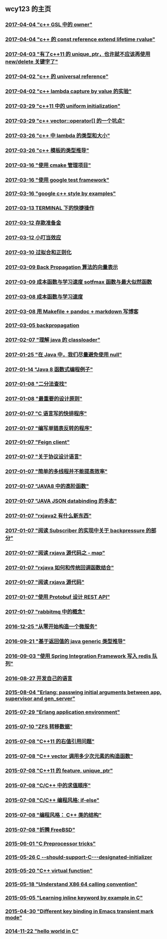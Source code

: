 ## wcy123 的主页 
<h3><a href="blog/2017-04-04-c---GSL-中的-owner.html">2017-04-04 "c++ GSL 中的 owner"</a></h3>
<h3><a href="blog/2017-04-04-c---的-const-reference-extend-lifetime-rvalue.html">2017-04-04 "c++ 的 const reference extend lifetime rvalue"</a></h3>
<h3><a href="blog/2017-04-03-有了c-----的-unique-ptr，也许就不应该再使用-new-delete-关键字了.html">2017-04-03 "有了c++11 的 unique_ptr，也许就不应该再使用 new/delete 关键字了"</a></h3>
<h3><a href="blog/2017-04-02-c---的-universal-reference.html">2017-04-02 "c++ 的 universal reference"</a></h3>
<h3><a href="blog/2017-04-02-c---lambda-capture-by-value-的实验.html">2017-04-02 "c++ lambda capture by value 的实验"</a></h3>
<h3><a href="blog/2017-03-29-c-----中的-uniform-initialization.html">2017-03-29 "c++11 中的 uniform initialization"</a></h3>
<h3><a href="blog/2017-03-29-c---vector--operator---的一个坑点.html">2017-03-29 "c++ vector::operator[] 的一个坑点"</a></h3>
<h3><a href="blog/2017-03-26-c---中-lambda-的类型和大小.html">2017-03-26 "c++ 中 lambda 的类型和大小"</a></h3>
<h3><a href="blog/2017-03-26-c---模板的类型推导.html">2017-03-26 "c++ 模板的类型推导"</a></h3>
<h3><a href="blog/2017-03-16-使用--cmake-管理项目.html">2017-03-16 "使用  cmake 管理项目"</a></h3>
<h3><a href="blog/2017-03-16-使用-google-test-framework.html">2017-03-16 "使用 google test framework"</a></h3>
<h3><a href="blog/2017-03-16-google-c---style-by-examples.html">2017-03-16 "google c++ style by examples"</a></h3>
<h3><a href="blog/2017-03-13-TERMINAL-下的快捷操作.html">2017-03-13 TERMINAL 下的快捷操作</a></h3>
<h3><a href="blog/2017-03-12-存款准备金.html">2017-03-12 存款准备金</a></h3>
<h3><a href="blog/2017-03-12-小叮当效应.html">2017-03-12 小叮当效应</a></h3>
<h3><a href="blog/2017-03-10-过拟合和正则化.html">2017-03-10 过拟合和正则化</a></h3>
<h3><a href="blog/2017-03-09-Back-Propagation-算法的向量表示.html">2017-03-09 Back Propagation 算法的向量表示</a></h3>
<h3><a href="blog/2017-03-09-成本函数和学习速度2.html">2017-03-09 成本函数与学习速度 sotfmax 函数与最大似然函数</a></h3>
<h3><a href="blog/2017-03-08-cros-entroy-成本函数.html">2017-03-08 成本函数与学习速度</a></h3>
<h3><a href="blog/2017-03-08-用-markdown-写笔记.html">2017-03-08 用 Makefile + pandoc + markdown 写博客</a></h3>
<h3><a href="blog/2017-03-05-backpropagation.html">2017-03-05 backpropagation</a></h3>
<h3><a href="blog/2017-02-07-理解-java-的-classloader.html">2017-02-07 "理解 java 的 classloader"</a></h3>
<h3><a href="blog/2017-01-25-在-Java-中，我们尽量避免使用-null.html">2017-01-25 "在 Java 中，我们尽量避免使用 null"</a></h3>
<h3><a href="blog/2017-01-14-Java---函数式编程例子.html">2017-01-14 "Java 8 函数式编程例子"</a></h3>
<h3><a href="blog/2017-01-08-二分法查找.html">2017-01-08 "二分法查找"</a></h3>
<h3><a href="blog/2017-01-08-最重要的设计原则.html">2017-01-08 "最重要的设计原则"</a></h3>
<h3><a href="blog/2017-01-07-C-语言写的快排程序.html">2017-01-07 "C 语言写的快排程序"</a></h3>
<h3><a href="blog/2017-01-07-编写单链表反转的程序.html">2017-01-07 "编写单链表反转的程序"</a></h3>
<h3><a href="blog/2017-01-07-Feign-client.html">2017-01-07 "Feign client"</a></h3>
<h3><a href="blog/2017-01-07-关于协议设计语言.html">2017-01-07 "关于协议设计语言"</a></h3>
<h3><a href="blog/2017-01-07-简单的多线程并不能提高效率.html">2017-01-07 "简单的多线程并不能提高效率"</a></h3>
<h3><a href="blog/2017-01-07-JAVA--中的高阶函数.html">2017-01-07 "JAVA8 中的高阶函数"</a></h3>
<h3><a href="blog/2017-01-07-JAVA-JSON-databinding-的多态.html">2017-01-07 "JAVA JSON databinding 的多态"</a></h3>
<h3><a href="blog/2017-01-07-rxjava--有什么新东西.html">2017-01-07 "rxjava2 有什么新东西"</a></h3>
<h3><a href="blog/2017-01-07-阅读-Subscriber-的实现中关于--backpressure-的部分.html">2017-01-07 "阅读 Subscriber 的实现中关于  backpressure 的部分"</a></h3>
<h3><a href="blog/2017-01-07-阅读-rxjava-源代码之----map.html">2017-01-07 "阅读 rxjava 源代码之  - map"</a></h3>
<h3><a href="blog/2017-01-07-rxjava-如何和传统回调函数结合.html">2017-01-07 "rxjava 如何和传统回调函数结合"</a></h3>
<h3><a href="blog/2017-01-07-阅读-rxjava-源代码.html">2017-01-07 "阅读 rxjava 源代码"</a></h3>
<h3><a href="blog/2017-01-07-使用-Protobuf-设计-REST-API.html">2017-01-07 "使用 Protobuf 设计 REST API"</a></h3>
<h3><a href="blog/2017-01-07-rabbitmq-中的概念.html">2017-01-07 "rabbitmq 中的概念"</a></h3>
<h3><a href="blog/2016-12-25-从零开始构造一个微服务.html">2016-12-25 "从零开始构造一个微服务"</a></h3>
<h3><a href="blog/2016-09-21-基于返回值的-java-generic-类型推导.html">2016-09-21 "基于返回值的 java generic 类型推导"</a></h3>
<h3><a href="blog/2016-09-03-使用-Spring-Integration-Framework-写入-redis-队列.html">2016-09-03 "使用 Spring Integration Framework 写入 redis 队列"</a></h3>
<h3><a href="blog/2016-08-27-开发自己的语言.html">2016-08-27 开发自己的语言</a></h3>
<h3><a href="blog/2015-08-04-Erlang--passwing-initial-arguments-between-app--supervisor-and-gen-server.html">2015-08-04 "Erlang: passwing initial arguments between app, supervisor and gen_server"</a></h3>
<h3><a href="blog/2015-07-29-Erlang-application-environment.html">2015-07-29 "Erlang application environment"</a></h3>
<h3><a href="blog/2015-07-10-ZFS-----.html">2015-07-10 "ZFS 转移数据"</a></h3>
<h3><a href="blog/2015-07-08-C-----的右值引用问题.html">2015-07-08 "C++11 的右值引用问题"</a></h3>
<h3><a href="blog/2015-07-08-C---vector-A----A--A------.html">2015-07-08 "C++ vector 调用多少次元素的构造函数"</a></h3>
<h3><a href="blog/2015-07-08-C-------feature--unique-ptr.html">2015-07-08 "C++11 的 feature, unique_ptr"</a></h3>
<h3><a href="blog/2015-07-08-C-C---------.html">2015-07-08 "C/C++ 中的求值顺序"</a></h3>
<h3><a href="blog/2015-07-08-C-C---------if-else.html">2015-07-08 "C/C++ 编程风格: if-else"</a></h3>
<h3><a href="blog/2015-07-08-------C-------.html">2015-07-08 "编程风格： C++ 类的结构"</a></h3>
<h3><a href="blog/2015-07-08----FreeBSD.html">2015-07-08 "折腾 FreeBSD"</a></h3>
<h3><a href="blog/2015-06-01-C-Preprocessor-tricks.html">2015-06-01 "C Preprocessor tricks"</a></h3>
<h3><a href="blog/2015-05-26-C---should-support-C---designated-initializer.html">2015-05-26 C --should-support-C---designated-initializer</a></h3>
<h3><a href="blog/2015-05-20-C---virtual-function.html">2015-05-20 "C++ virtual function"</a></h3>
<h3><a href="blog/2015-05-18-Understand-X------calling-convention.html">2015-05-18 "Understand X86 64 calling convention"</a></h3>
<h3><a href="blog/2015-05-05-Learning-inline-keyword-by-example-in-C.html">2015-05-05 "Learning inline keyword by example in C"</a></h3>
<h3><a href="blog/2015-04-30-Different-key-binding-in-Emacs-transient-mark-mode.html">2015-04-30 "Different key binding in Emacs transient mark mode"</a></h3>
<h3><a href="blog/2014-11-22-c-hello-world.html">2014-11-22 "hello world in C"</a></h3>
